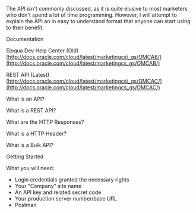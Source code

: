 The API isn't commonly discussed, as it is quite elusive to most marketers who don't spend a lot of time programming. However, I will attempt to explain the API an in easy to understand format that anyone can start using to their benefit.

Documentation

Eloqua Dev Help Center \(Old\) [http://docs.oracle.com/cloud/latest/marketingcs\_gs/OMCAB/](http://docs.oracle.com/cloud/latest/marketingcs_gs/OMCAB/)

REST API \(Latest\) [http://docs.oracle.com/cloud/latest/marketingcs\_gs/OMCAC/](http://docs.oracle.com/cloud/latest/marketingcs_gs/OMCAC/)



What is an API?

What is a REST API?

What are the HTTP Responses?

What is a HTTP Header?

What is a Bulk API?

Getting Started

What you will need:

* Login credentials granted the necessary rights
* Your "Company" site name
* An API key and related secret code
* Your production server number/base URL
* Postman



